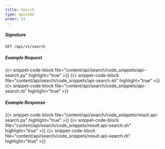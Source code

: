 ```yaml
---
title: Search
type: apicode
order: 13
---
```


##### Signature
`GET /api/v1/search`
##### Example Request
{{< snippet-code-block file="content/api/search/code_snippets/api-search.py" highlight="true" >}}
{{< snippet-code-block file="content/api/search/code_snippets/api-search.sh" highlight="true" >}}
{{< snippet-code-block file="content/api/search/code_snippets/api-search.rb" highlight="true" >}}
##### Example Response
{{< snippet-code-block file="content/api/search/code_snippets/result.api-search.py" highlight="true" >}}
{{< snippet-code-block file="content/api/search/code_snippets/result.api-search.sh" highlight="true" >}}
{{< snippet-code-block file="content/api/search/code_snippets/result.api-search.rb" highlight="true" >}}